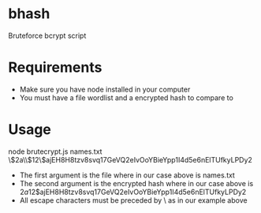 # bhash
Bruteforce bcrypt script

# Requirements
- Make sure you have node installed in your computer
- You must have a file wordlist and a encrypted hash to compare to

# Usage

 node brutecrypt.js names.txt \\$2a\\$12\\$ajEH8H8tzv8svq17GeVQ2eIvOoYBieYpp1I4d5e6nElTUfkyLPDy2
 
 - The first argument is the file where in our case above is names.txt
 - The second argument is the encrypted hash where in our case above is $2a$12$ajEH8H8tzv8svq17GeVQ2eIvOoYBieYpp1I4d5e6nElTUfkyLPDy2
 - All escape characters must be preceded by \ as in our example above
